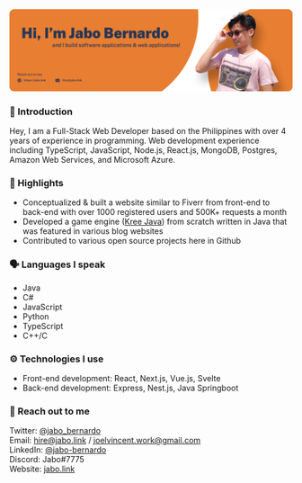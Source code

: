 <img src="./assets/gh-banner.png"/>

### 👋 Introduction

Hey, I am a Full-Stack Web Developer based on the Philippines with over 4 years of experience in programming. Web development experience including TypeScript, JavaScript, Node.js, React.js, MongoDB, Postgres, Amazon Web Services, and Microsoft Azure.

### 🔦 Highlights
- Conceptualized & built a website similar to Fiverr from front-end to back-end with over 1000 registered users and 500K+ requests a month
- Developed a game engine ([Kree Java](https://jabo-bernardo/Kree-Java)) from scratch written in Java that was featured in various blog websites
- Contributed to various open source projects here in Github 

### 🗣 Languages I speak
- Java    
- C#
- JavaScript
- Python
- TypeScript
- C++/C

### ⚙ Technologies I use
- Front-end development: React, Next.js, Vue.js, Svelte
- Back-end development: Express, Nest.js, Java Springboot

### 📮 Reach out to me
Twitter: [@jabo_bernardo](https://twitter.com/jabo_bernardo) <br />
Email: [hire@jabo.link](mailto:hire@jabo.link) / [joelvincent.work@gmail.com](mailto:joelvincent.work@gmail.com) <br />
LinkedIn: [@jabo-bernardo](mailto:https://www.linkedin.com/in/jabo-bernardo/) <br />
Discord: Jabo#7775 <br />
Website: [jabo.link](https://jabo.link)
